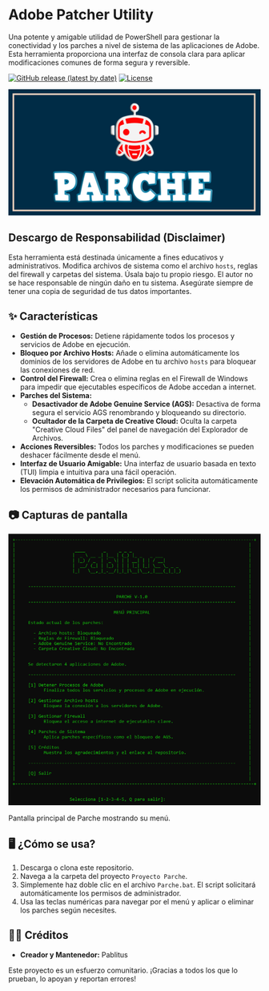 # Adobe Patcher Utility

Una potente y amigable utilidad de PowerShell para gestionar la conectividad y los parches a nivel de sistema de las aplicaciones de Adobe. Esta herramienta proporciona una interfaz de consola clara para aplicar modificaciones comunes de forma segura y reversible.

<!-- Badges -->
[![GitHub release (latest by date)](https://img.shields.io/github/v/release/Pablitus666/Info-RAM?style=flat-square)](https://github.com/Pablitus666/Info-RAM/releases)
[![License](https://img.shields.io/badge/License-Proprietary-red.svg?style=flat-square)](LICENSE) <!-- Assuming a LICENSE file will be added or it's just a statement -->

![Social Preview](images/socialpreview.png)

## Descargo de Responsabilidad (Disclaimer)

Esta herramienta está destinada únicamente a fines educativos y administrativos. Modifica archivos de sistema como el archivo `hosts`, reglas del firewall y carpetas del sistema. Úsala bajo tu propio riesgo. El autor no se hace responsable de ningún daño en tu sistema. Asegúrate siempre de tener una copia de seguridad de tus datos importantes.

## ✨ Características

- **Gestión de Procesos:** Detiene rápidamente todos los procesos y servicios de Adobe en ejecución.
- **Bloqueo por Archivo Hosts:** Añade o elimina automáticamente los dominios de los servidores de Adobe en tu archivo `hosts` para bloquear las conexiones de red.
- **Control del Firewall:** Crea o elimina reglas en el Firewall de Windows para impedir que ejecutables específicos de Adobe accedan a internet.
- **Parches del Sistema:**
    - **Desactivador de Adobe Genuine Service (AGS):** Desactiva de forma segura el servicio AGS renombrando y bloqueando su directorio.
    - **Ocultador de la Carpeta de Creative Cloud:** Oculta la carpeta "Creative Cloud Files" del panel de navegación del Explorador de Archivos.
- **Acciones Reversibles:** Todos los parches y modificaciones se pueden deshacer fácilmente desde el menú.
- **Interfaz de Usuario Amigable:** Una interfaz de usuario basada en texto (TUI) limpia e intuitiva para una fácil operación.
- **Elevación Automática de Privilegios:** El script solicita automáticamente los permisos de administrador necesarios para funcionar.

## 📷 Capturas de pantalla

<p align="center">
  <img src="images/screenshot.png?v=2" alt="Vista previa de la aplicación" width="600"/>
</p>

Pantalla principal de Parche mostrando su menú. 

## 🖥️ ¿Cómo se usa?

1.  Descarga o clona este repositorio.
2.  Navega a la carpeta del proyecto `Proyecto Parche`.
3.  Simplemente haz doble clic en el archivo `Parche.bat`. El script solicitará automáticamente los permisos de administrador.
4.  Usa las teclas numéricas para navegar por el menú y aplicar o eliminar los parches según necesites.

## 👨‍💻 Créditos

- **Creador y Mantenedor:** Pablitus

Este proyecto es un esfuerzo comunitario. ¡Gracias a todos los que lo prueban, lo apoyan y reportan errores!
